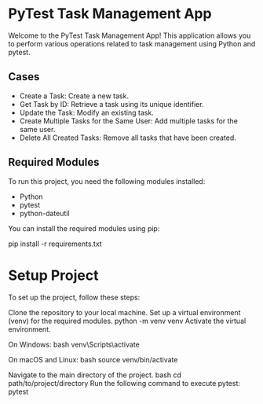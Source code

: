 # PyTest Task Management App

Welcome to the PyTest Task Management App! This application allows you to perform various operations related to task management using Python and pytest.

## Cases

- Create a Task: Create a new task.
- Get Task by ID: Retrieve a task using its unique identifier.
- Update the Task: Modify an existing task.
- Create Multiple Tasks for the Same User: Add multiple tasks for the same user.
- Delete All Created Tasks: Remove all tasks that have been created.

## Required Modules

To run this project, you need the following modules installed:

- Python
- pytest
- python-dateutil

You can install the required modules using pip:

pip install -r requirements.txt 
# Setup Project
To set up the project, follow these steps:

Clone the repository to your local machine.
Set up a virtual environment (venv) for the required modules.
python -m venv venv
Activate the virtual environment.

On Windows:
 bash
venv\Scripts\activate

On macOS and Linux:
 bash
source venv/bin/activate

Navigate to the main directory of the project.
 bash
cd path/to/project/directory
Run the following command to execute pytest:
pytest
